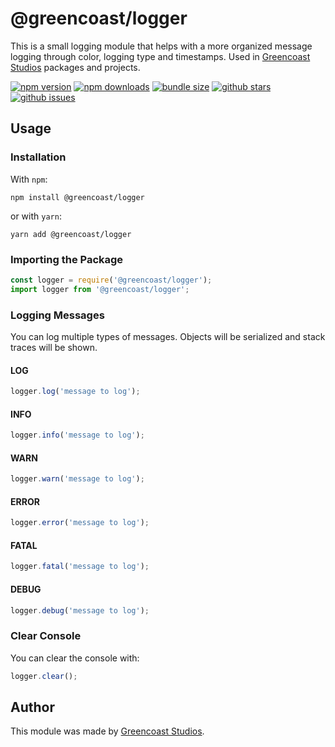 # @greencoast/logger

This is a small logging module that helps with a more organized message logging through color, logging type and timestamps. Used in [Greencoast Studios](https://github.com/greencoast-studios) packages and projects.

[![npm version](https://badgen.net/npm/v/@greencoast/logger)](https://www.npmjs.com/package/@greencoast/logger)
[![npm downloads](https://badgen.net/npm/dt/@greencoast/logger)](https://www.npmjs.com/package/@greencoast/logger)
[![bundle size](https://badgen.net/bundlephobia/minzip/@greencoast/logger)](https://bundlephobia.com/result?p=@greencoast/logger)
[![github stars](https://badgen.net/github/stars/greencoast-studios/node-logger)](https://github.com/greencoast-studios/node-logger)
[![github issues](https://badgen.net/github/issues/greencoast-studios/node-logger)](https://github.com/greencoast-studios/node-logger/issues)

## Usage

### Installation

With `npm`:

``` text
npm install @greencoast/logger
```

or with `yarn`:

``` text
yarn add @greencoast/logger
```

### Importing the Package

``` js
const logger = require('@greencoast/logger');
import logger from '@greencoast/logger';
```

### Logging Messages

You can log multiple types of messages. Objects will be serialized and stack traces will be shown.

#### LOG

``` js
logger.log('message to log');
```

#### INFO

``` js
logger.info('message to log');
```

#### WARN

``` js
logger.warn('message to log');
```

#### ERROR

``` js
logger.error('message to log');
```

#### FATAL

``` js
logger.fatal('message to log');
```

#### DEBUG

``` js
logger.debug('message to log');
```

### Clear Console

You can clear the console with:

``` js
logger.clear();
```

## Author

This module was made by [Greencoast Studios](https://github.com/greencoast-studios).
